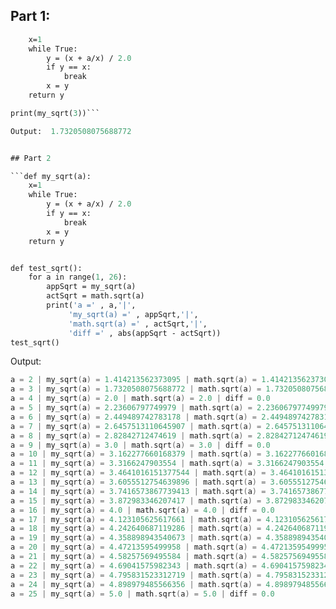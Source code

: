  
## Part 1:
```def my_sqrt(a):
    x=1
    while True:     
        y = (x + a/x) / 2.0
        if y == x:
            break
        x = y 
    return y

print(my_sqrt(3))```

Output:  1.7320508075688772


## Part 2

```def my_sqrt(a):
    x=1
    while True:     
        y = (x + a/x) / 2.0
        if y == x:
            break
        x = y 
    return y


def test_sqrt():
    for a in range(1, 26):
        appSqrt = my_sqrt(a)
        actSqrt = math.sqrt(a)
        print('a =' , a,'|',
             'my_sqrt(a) =' , appSqrt,'|',
             'math.sqrt(a) =' , actSqrt,'|',
             'diff =' , abs(appSqrt - actSqrt))
test_sqrt()
```

Output:

```a = 1 | my_sqrt(a) = 1.0 | math.sqrt(a) = 1.0 | diff = 0.0
a = 2 | my_sqrt(a) = 1.414213562373095 | math.sqrt(a) = 1.4142135623730951 | diff = 2.220446049250313e-16
a = 3 | my_sqrt(a) = 1.7320508075688772 | math.sqrt(a) = 1.7320508075688772 | diff = 0.0
a = 4 | my_sqrt(a) = 2.0 | math.sqrt(a) = 2.0 | diff = 0.0
a = 5 | my_sqrt(a) = 2.23606797749979 | math.sqrt(a) = 2.23606797749979 | diff = 0.0
a = 6 | my_sqrt(a) = 2.449489742783178 | math.sqrt(a) = 2.449489742783178 | diff = 0.0
a = 7 | my_sqrt(a) = 2.6457513110645907 | math.sqrt(a) = 2.6457513110645907 | diff = 0.0
a = 8 | my_sqrt(a) = 2.82842712474619 | math.sqrt(a) = 2.8284271247461903 | diff = 4.440892098500626e-16
a = 9 | my_sqrt(a) = 3.0 | math.sqrt(a) = 3.0 | diff = 0.0
a = 10 | my_sqrt(a) = 3.162277660168379 | math.sqrt(a) = 3.1622776601683795 | diff = 4.440892098500626e-16
a = 11 | my_sqrt(a) = 3.3166247903554 | math.sqrt(a) = 3.3166247903554 | diff = 0.0
a = 12 | my_sqrt(a) = 3.4641016151377544 | math.sqrt(a) = 3.4641016151377544 | diff = 0.0
a = 13 | my_sqrt(a) = 3.6055512754639896 | math.sqrt(a) = 3.605551275463989 | diff = 4.440892098500626e-16
a = 14 | my_sqrt(a) = 3.7416573867739413 | math.sqrt(a) = 3.7416573867739413 | diff = 0.0
a = 15 | my_sqrt(a) = 3.872983346207417 | math.sqrt(a) = 3.872983346207417 | diff = 0.0
a = 16 | my_sqrt(a) = 4.0 | math.sqrt(a) = 4.0 | diff = 0.0
a = 17 | my_sqrt(a) = 4.123105625617661 | math.sqrt(a) = 4.123105625617661 | diff = 0.0
a = 18 | my_sqrt(a) = 4.242640687119286 | math.sqrt(a) = 4.242640687119285 | diff = 8.881784197001252e-16
a = 19 | my_sqrt(a) = 4.358898943540673 | math.sqrt(a) = 4.358898943540674 | diff = 8.881784197001252e-16
a = 20 | my_sqrt(a) = 4.47213595499958 | math.sqrt(a) = 4.47213595499958 | diff = 0.0
a = 21 | my_sqrt(a) = 4.58257569495584 | math.sqrt(a) = 4.58257569495584 | diff = 0.0
a = 22 | my_sqrt(a) = 4.69041575982343 | math.sqrt(a) = 4.69041575982343 | diff = 0.0
a = 23 | my_sqrt(a) = 4.795831523312719 | math.sqrt(a) = 4.795831523312719 | diff = 0.0
a = 24 | my_sqrt(a) = 4.898979485566356 | math.sqrt(a) = 4.898979485566356 | diff = 0.0
a = 25 | my_sqrt(a) = 5.0 | math.sqrt(a) = 5.0 | diff = 0.0
```



